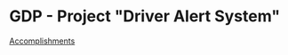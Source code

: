 # GDP - Project "Driver Alert System"

[Accomplishments](https://docs.google.com/spreadsheets/d/1e-PUo1y1my36vocd50aFxTjYDsauEanWWwgoxu8VGKo/edit#gid=717569794)
